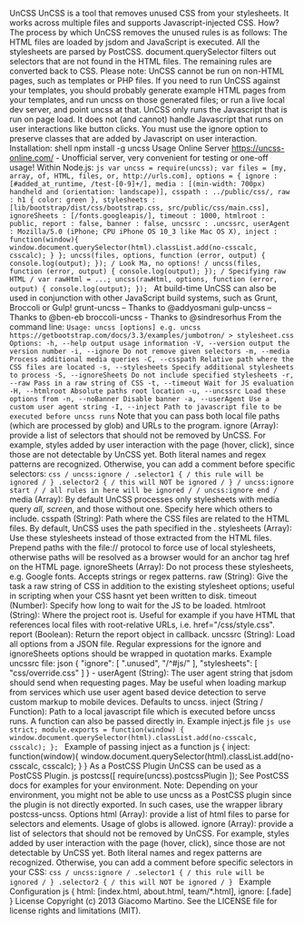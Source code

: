 UnCSS UnCSS is a tool that removes unused CSS from your stylesheets. It works across multiple files and supports Javascript-injected CSS. How? The process by which UnCSS removes the unused rules is as follows: The HTML files are loaded by jsdom and JavaScript is executed. All the stylesheets are parsed by PostCSS. document.querySelector filters out selectors that are not found in the HTML files. The remaining rules are converted back to CSS. Please note: UnCSS cannot be run on non-HTML pages, such as templates or PHP files. If you need to run UnCSS against your templates, you should probably generate example HTML pages from your templates, and run uncss on those generated files; or run a live local dev server, and point uncss at that. UnCSS only runs the Javascript that is run on page load. It does not (and cannot) handle Javascript that runs on user interactions like button clicks. You must use the ignore option to preserve classes that are added by Javascript on user interaction. Installation: shell npm install -g uncss Usage Online Server https://uncss-online.com/ - Unofficial server, very convenient for testing or one-off usage! Within Node.js: ```js var uncss = require(uncss); var files = [my, array, of, HTML, files, or, http://urls.com], options = { ignore : [#added_at_runtime, /test-[0-9]+/], media : [(min-width: 700px) handheld and (orientation: landscape)], csspath : ../public/css/, raw : h1 { color: green }, stylesheets : [lib/bootstrap/dist/css/bootstrap.css, src/public/css/main.css], ignoreSheets : [/fonts.googleapis/], timeout : 1000, htmlroot : public, report : false, banner : false, uncssrc : .uncssrc, userAgent : Mozilla/5.0 (iPhone; CPU iPhone OS 10_3 like Mac OS X), inject : function(window){ window.document.querySelector(html).classList.add(no-csscalc, csscalc); } }; uncss(files, options, function (error, output) { console.log(output); }); / Look Ma, no options! / uncss(files, function (error, output) { console.log(output); }); / Specifying raw HTML / var rawHtml = ...; uncss(rawHtml, options, function (error, output) { console.log(output); }); ``` At build-time UnCSS can also be used in conjunction with other JavaScript build systems, such as Grunt, Broccoli or Gulp! grunt-uncss – Thanks to @addyosmani gulp-uncss – Thanks to @ben-eb broccoli-uncss - Thanks to @sindresorhus From the command line: ``` Usage: uncss [options] e.g. uncss https://getbootstrap.com/docs/3.3/examples/jumbotron/ > stylesheet.css Options: -h, --help output usage information -V, --version output the version number -i, --ignore Do not remove given selectors -m, --media Process additional media queries -C, --csspath Relative path where the CSS files are located -s, --stylesheets Specify additional stylesheets to process -S, --ignoreSheets Do not include specified stylesheets -r, --raw Pass in a raw string of CSS -t, --timeout Wait for JS evaluation -H, --htmlroot Absolute paths root location -u, --uncssrc Load these options from -n, --noBanner Disable banner -a, --userAgent Use a custom user agent string -I, --inject Path to javascript file to be executed before uncss runs ``` Note that you can pass both local file paths (which are processed by glob) and URLs to the program. ignore (Array): provide a list of selectors that should not be removed by UnCSS. For example, styles added by user interaction with the page (hover, click), since those are not detectable by UnCSS yet. Both literal names and regex patterns are recognized. Otherwise, you can add a comment before specific selectors: ```css / uncss:ignore / .selector1 { / this rule will be ignored / } .selector2 { / this will NOT be ignored / } / uncss:ignore start / / all rules in here will be ignored / / uncss:ignore end / ``` media (Array): By default UnCSS processes only stylesheets with media query _all_, _screen_, and those without one. Specify here which others to include. csspath (String): Path where the CSS files are related to the HTML files. By default, UnCSS uses the path specified in the <link rel="stylesheet" href="path/to/file.css"/>. stylesheets (Array): Use these stylesheets instead of those extracted from the HTML files. Prepend paths with the file:// protocol to force use of local stylesheets, otherwise paths will be resolved as a browser would for an anchor tag href on the HTML page. ignoreSheets (Array): Do not process these stylesheets, e.g. Google fonts. Accepts strings or regex patterns. raw (String): Give the task a raw string of CSS in addition to the existing stylesheet options; useful in scripting when your CSS hasnt yet been written to disk. timeout (Number): Specify how long to wait for the JS to be loaded. htmlroot (String): Where the project root is. Useful for example if you have HTML that references local files with root-relative URLs, i.e. href="/css/style.css". report (Boolean): Return the report object in callback. uncssrc (String): Load all options from a JSON file. Regular expressions for the ignore and ignoreSheets options should be wrapped in quotation marks. Example uncssrc file: json { "ignore": [ ".unused", "/^#js/" ], "stylesheets": [ "css/override.css" ] } - userAgent (String): The user agent string that jsdom should send when requesting pages. May be useful when loading markup from services which use user agent based device detection to serve custom markup to mobile devices. Defaults to uncss. inject (String / Function): Path to a local javascript file which is executed before uncss runs. A function can also be passed directly in. Example inject.js file ```js use strict; module.exports = function(window) { window.document.querySelector(html).classList.add(no-csscalc, csscalc); }; ``` Example of passing inject as a function js { inject: function(window){ window.document.querySelector(html).classList.add(no-csscalc, csscalc); } } As a PostCSS Plugin UnCSS can be used as a PostCSS Plugin. js postcss([ require(uncss).postcssPlugin ]); See PostCSS docs for examples for your environment. Note: Depending on your environment, you might not be able to use uncss as a PostCSS plugin since the plugin is not directly exported. In such cases, use the wrapper library postcss-uncss. Options html (Array): provide a list of html files to parse for selectors and elements. Usage of globs is allowed. ignore (Array): provide a list of selectors that should not be removed by UnCSS. For example, styles added by user interaction with the page (hover, click), since those are not detectable by UnCSS yet. Both literal names and regex patterns are recognized. Otherwise, you can add a comment before specific selectors in your CSS: ```css / uncss:ignore / .selector1 { / this rule will be ignored / } .selector2 { / this will NOT be ignored / } ``` Example Configuration js { html: [index.html, about.html, team/*.html], ignore: [.fade] } License Copyright (c) 2013 Giacomo Martino. See the LICENSE file for license rights and limitations (MIT).